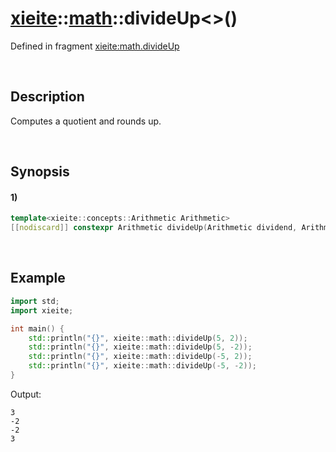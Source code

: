 # [xieite](../../xieite.md)\:\:[math](../../math.md)\:\:divideUp\<\>\(\)
Defined in fragment [xieite:math.divideUp](../../../src/math/divide_up.cpp)

&nbsp;

## Description
Computes a quotient and rounds up.

&nbsp;

## Synopsis
#### 1)
```cpp
template<xieite::concepts::Arithmetic Arithmetic>
[[nodiscard]] constexpr Arithmetic divideUp(Arithmetic dividend, Arithmetic divisor) noexcept;
```

&nbsp;

## Example
```cpp
import std;
import xieite;

int main() {
    std::println("{}", xieite::math::divideUp(5, 2));
    std::println("{}", xieite::math::divideUp(5, -2));
    std::println("{}", xieite::math::divideUp(-5, 2));
    std::println("{}", xieite::math::divideUp(-5, -2));
}
```
Output:
```
3
-2
-2
3
```
